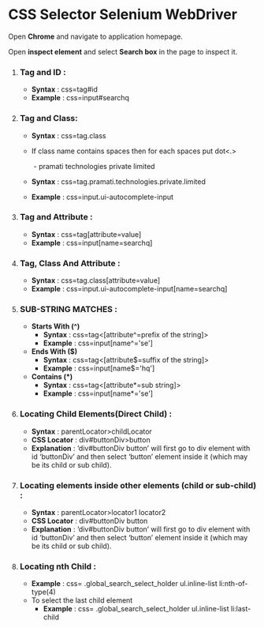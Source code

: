 # CSS Selector Selenium WebDriver 

Open **Chrome** and navigate to application homepage.

Open **inspect element** and select **Search box** in the page to inspect it.

1. ### Tag and ID :

   * **Syntax** :   css=tag#id
   * **Example** : css=input#searchq

2. ### **Tag and Class:**

   * **Syntax** : css=tag.class

   * If class name contains spaces then for each spaces put dot<.> 

     ​		- pramati technologies private limited  

   * **Syntax** : css=tag.pramati.technologies.private.limited

   * **Example** : css=input.ui-autocomplete-input

3. ### **Tag and Attribute** :

   * **Syntax** : css=tag[attribute=value]
   * **Example** : css=input[name=searchq]

4. ### **Tag, Class And Attribute** :

   * **Syntax** : css=tag.class[attribute=value]
   * **Example** : css=input.ui-autocomplete-input[name=searchq]

5. ### **SUB-STRING MATCHES** :

   * **Starts With (^)**
     * **Syntax** : css=tag<[attribute^=prefix of the string]>
     * **Example** : css=input[name^='se']
   * **Ends With ($)**
     * **Syntax** : css=tag<[attribute$=suffix of the string]>
     * **Example** : css=input[name$='hq']
   * **Contains (*)**
     * **Syntax** : css=tag<[attribute*=sub string]>
     * **Example** : css=input[name*='se']

6. ### **Locating Child Elements(Direct Child)** :

   * **Syntax** : parentLocator>childLocator
   * **CSS Locator** : div#buttonDiv>button
   * **Explanation** : ‘div#buttonDiv button’ will first go to div element with id ‘buttonDiv’ and then select ‘button’ element inside it (which may be its child or sub child).

7. ### **Locating elements inside other elements (child or sub-child)** :

   *  **Syntax** : parentLocator>locator1 locator2
   * **CSS Locator** : div#buttonDiv button
   * **Explanation** : ‘div#buttonDiv button’ will first go to div element with id ‘buttonDiv’ and then select ‘button’ element inside it (which may be its child or sub child).

8. ### **Locating nth Child** :

   * **Example** : css= .global_search_select_holder ul.inline-list li:nth-of-type(4) 
   * To select the last child element
     * **Example** : css= .global_search_select_holder ul.inline-list li:last-child 
